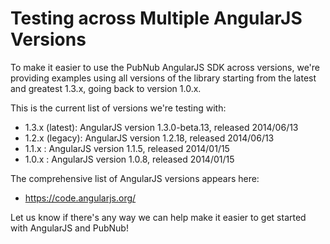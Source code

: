 # Testing across Multiple AngularJS Versions

To make it easier to use the PubNub AngularJS SDK across
versions, we're providing examples using all versions
of the library starting from the latest and greatest 1.3.x,
going back to version 1.0.x.

This is the current list of versions we're testing with:

* 1.3.x (latest): AngularJS version 1.3.0-beta.13, released 2014/06/13
* 1.2.x (legacy): AngularJS version 1.2.18, released 2014/06/13
* 1.1.x : AngularJS version 1.1.5, released 2014/01/15
* 1.0.x : AngularJS version 1.0.8, released 2014/01/15

The comprehensive list of AngularJS versions appears here:

* https://code.angularjs.org/


Let us know if there's any way we can help make it easier
to get started with AngularJS and PubNub!